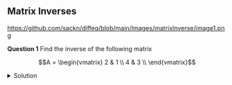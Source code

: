 ## Matrix Inverses

https://github.com/sackn/diffeq/blob/main/Images/matrixInverse/image1.png

**Question 1** Find the inverse of the following matrix

```math
A = \begin{vmatrix}
2 & 1 \\
4 & 3 \\
\end{vmatrix}
```



<details>
  <summary>Solution</summary>
  <img src="https://github.com/sackn/diffeq/blob/main/Images/chainRule/image2.png" alt="Question 1">
</details>
